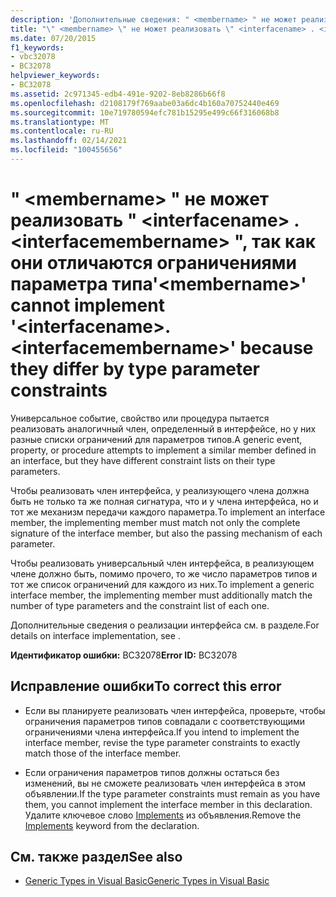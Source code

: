 ```yaml
---
description: 'Дополнительные сведения: " <membername> " не может реализовать " <interfacename> . <interfacemembername> ", так как они отличаются ограничениями параметра типа'
title: "\" <membername> \" не может реализовать \" <interfacename> . <interfacemembername> \", так как они отличаются ограничениями параметра типа"
ms.date: 07/20/2015
f1_keywords:
- vbc32078
- BC32078
helpviewer_keywords:
- BC32078
ms.assetid: 2c971345-edb4-491e-9202-8eb8286b66f8
ms.openlocfilehash: d2108179f769aabe03a6dc4b160a70752440e469
ms.sourcegitcommit: 10e719780594efc781b15295e499c66f316068b8
ms.translationtype: MT
ms.contentlocale: ru-RU
ms.lasthandoff: 02/14/2021
ms.locfileid: "100455656"
---
```

# <a name="membername-cannot-implement-interfacenameinterfacemembername-because-they-differ-by-type-parameter-constraints"></a><span data-ttu-id="c8184-103">" \<membername> " не может реализовать " \<interfacename> . \<interfacemembername> ", так как они отличаются ограничениями параметра типа</span><span class="sxs-lookup"><span data-stu-id="c8184-103">'\<membername>' cannot implement '\<interfacename>.\<interfacemembername>' because they differ by type parameter constraints</span></span>

<span data-ttu-id="c8184-104">Универсальное событие, свойство или процедура пытается реализовать аналогичный член, определенный в интерфейсе, но у них разные списки ограничений для параметров типов.</span><span class="sxs-lookup"><span data-stu-id="c8184-104">A generic event, property, or procedure attempts to implement a similar member defined in an interface, but they have different constraint lists on their type parameters.</span></span>  
  
 <span data-ttu-id="c8184-105">Чтобы реализовать член интерфейса, у реализующего члена должна быть не только та же полная сигнатура, что и у члена интерфейса, но и тот же механизм передачи каждого параметра.</span><span class="sxs-lookup"><span data-stu-id="c8184-105">To implement an interface member, the implementing member must match not only the complete signature of the interface member, but also the passing mechanism of each parameter.</span></span>  
  
 <span data-ttu-id="c8184-106">Чтобы реализовать универсальный член интерфейса, в реализующем члене должно быть, помимо прочего, то же число параметров типов и тот же список ограничений для каждого из них.</span><span class="sxs-lookup"><span data-stu-id="c8184-106">To implement a generic interface member, the implementing member must additionally match the number of type parameters and the constraint list of each one.</span></span>  
  
 <span data-ttu-id="c8184-107">Дополнительные сведения о реализации интерфейса см. в разделе.</span><span class="sxs-lookup"><span data-stu-id="c8184-107">For details on interface implementation, see .</span></span>  
  
 <span data-ttu-id="c8184-108">**Идентификатор ошибки:** BC32078</span><span class="sxs-lookup"><span data-stu-id="c8184-108">**Error ID:** BC32078</span></span>  
  
## <a name="to-correct-this-error"></a><span data-ttu-id="c8184-109">Исправление ошибки</span><span class="sxs-lookup"><span data-stu-id="c8184-109">To correct this error</span></span>  
  
- <span data-ttu-id="c8184-110">Если вы планируете реализовать член интерфейса, проверьте, чтобы ограничения параметров типов совпадали с соответствующими ограничениями члена интерфейса.</span><span class="sxs-lookup"><span data-stu-id="c8184-110">If you intend to implement the interface member, revise the type parameter constraints to exactly match those of the interface member.</span></span>  
  
- <span data-ttu-id="c8184-111">Если ограничения параметров типов должны остаться без изменений, вы не сможете реализовать член интерфейса в этом объявлении.</span><span class="sxs-lookup"><span data-stu-id="c8184-111">If the type parameter constraints must remain as you have them, you cannot implement the interface member in this declaration.</span></span> <span data-ttu-id="c8184-112">Удалите ключевое слово [Implements](../language-reference/statements/implements-clause.md) из объявления.</span><span class="sxs-lookup"><span data-stu-id="c8184-112">Remove the [Implements](../language-reference/statements/implements-clause.md) keyword from the declaration.</span></span>  
  
## <a name="see-also"></a><span data-ttu-id="c8184-113">См. также раздел</span><span class="sxs-lookup"><span data-stu-id="c8184-113">See also</span></span>

- [<span data-ttu-id="c8184-114">Generic Types in Visual Basic</span><span class="sxs-lookup"><span data-stu-id="c8184-114">Generic Types in Visual Basic</span></span>](../programming-guide/language-features/data-types/generic-types.md)
